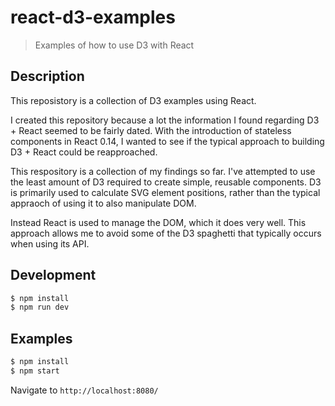 # react-d3-examples

> Examples of how to use D3 with React

## Description

This reposistory is a collection of D3 examples using React.

I created this repository because a lot the information I found regarding D3 + React seemed to be fairly dated. With the introduction of stateless components in React 0.14, I wanted to see if the typical approach to building D3 + React could be reapproached.

This respository is a collection of my findings so far. I've attempted to use the least amount of D3 required to create simple, reusable components. D3 is primarily used to calculate SVG element positions, rather than the typical appraoch of using it to also manipulate DOM.

Instead React is used to manage the DOM, which it does very well. This approach allows me to avoid some of the D3 spaghetti that typically occurs when using its API.

## Development

```bash
$ npm install
$ npm run dev
```

## Examples

```bash
$ npm install
$ npm start
```

Navigate to `http://localhost:8080/`
